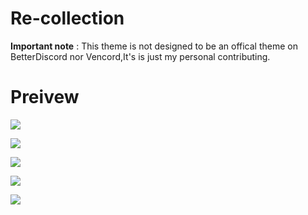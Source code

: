 # Re-collection

**Important note** : This theme is not designed to be an offical theme on BetterDiscord nor Vencord,It's is just my personal contributing.

# Preivew

<img src="Resources/picture (1)"></img>

<img src="Resources/picture (2)"></img>

<img src="Resources/picture (3)"></img>

<img src="Resources/picture (4)"></img>

<img src="Resources/picture (5)"></img>
